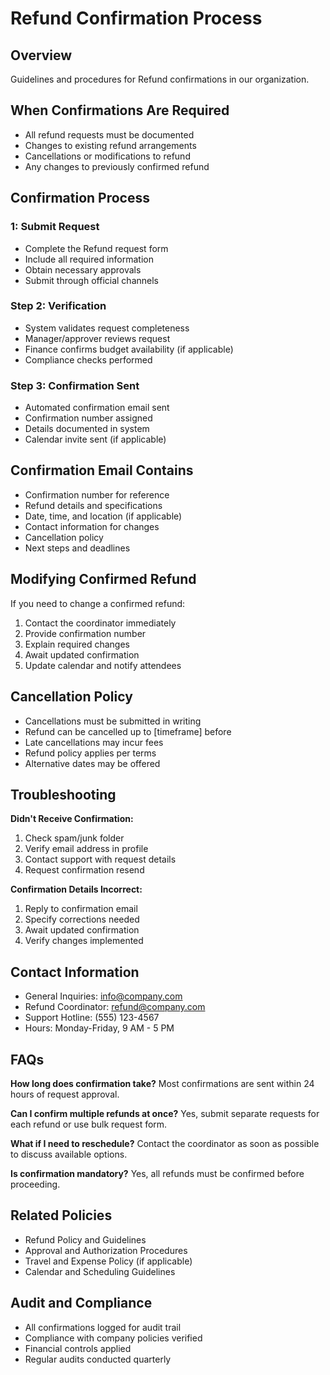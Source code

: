 # Refund Confirmation Process

## Overview
Guidelines and procedures for Refund confirmations in our organization.

## When Confirmations Are Required
- All refund requests must be documented
- Changes to existing refund arrangements
- Cancellations or modifications to refund
- Any changes to previously confirmed refund

## Confirmation Process

###  1: Submit Request
- Complete the Refund request form
- Include all required information
- Obtain necessary approvals
- Submit through official channels

### Step 2: Verification
- System validates request completeness
- Manager/approver reviews request
- Finance confirms budget availability (if applicable)
- Compliance checks performed

### Step 3: Confirmation Sent
- Automated confirmation email sent
- Confirmation number assigned
- Details documented in system
- Calendar invite sent (if applicable)

## Confirmation Email Contains
- Confirmation number for reference
- Refund details and specifications
- Date, time, and location (if applicable)
- Contact information for changes
- Cancellation policy
- Next steps and deadlines

## Modifying Confirmed Refund
If you need to change a confirmed refund:
1. Contact the coordinator immediately
2. Provide confirmation number
3. Explain required changes
4. Await updated confirmation
5. Update calendar and notify attendees

## Cancellation Policy
- Cancellations must be submitted in writing
- Refund can be cancelled up to [timeframe] before
- Late cancellations may incur fees
- Refund policy applies per terms
- Alternative dates may be offered

## Troubleshooting

**Didn't Receive Confirmation:**
1. Check spam/junk folder
2. Verify email address in profile
3. Contact support with request details
4. Request confirmation resend

**Confirmation Details Incorrect:**
1. Reply to confirmation email
2. Specify corrections needed
3. Await updated confirmation
4. Verify changes implemented

## Contact Information
- General Inquiries: info@company.com
- Refund Coordinator: refund@company.com
- Support Hotline: (555) 123-4567
- Hours: Monday-Friday, 9 AM - 5 PM

## FAQs

**How long does confirmation take?**
Most confirmations are sent within 24 hours of request approval.

**Can I confirm multiple refunds at once?**
Yes, submit separate requests for each refund or use bulk request form.

**What if I need to reschedule?**
Contact the coordinator as soon as possible to discuss available options.

**Is confirmation mandatory?**
Yes, all refunds must be confirmed before proceeding.

## Related Policies
- Refund Policy and Guidelines
- Approval and Authorization Procedures
- Travel and Expense Policy (if applicable)
- Calendar and Scheduling Guidelines

## Audit and Compliance
- All confirmations logged for audit trail
- Compliance with company policies verified
- Financial controls applied
- Regular audits conducted quarterly

